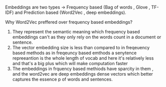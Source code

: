 Embeddings are two types -> Frequency based (Bag of words , Glove , TF-IDF) and Prediction based (Word2Vec , deep embeddings).

Why Word2Vec preffered over frequency based embeddings?
1. They represent the semantic meaning which frequency based embeddings can't as they only rely on the words count in a document or sentence.
2. The vector embedding size is less than compared to in freqeuency based methods as in freqeuncy based emthods a senytence repreeantion is the whole length of vocab and here it's relatively less and that's a big plus which will make computation faster 
3. The embeddings in frquency based methiods have sparcity in them , and the word2vec are deep embeddings dense vectors which better captures the essence p of words and sentences.

